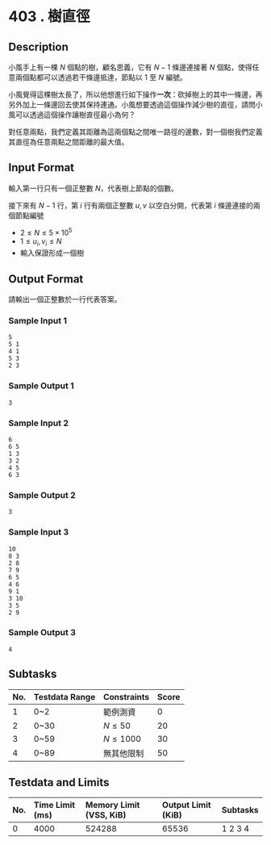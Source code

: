 # 403 . 樹直徑

## Description

小風手上有一棵 $N$ 個點的樹，顧名思義，它有 $N-1$ 條邊連接著 $N$ 個點，使得任意兩個點都可以透過若干條邊抵達，節點以 $1$ 至 $N$ 編號。

小風覺得這棵樹太長了，所以他想進行如下操作**一次**：砍掉樹上的其中一條邊，再另外加上一條邊回去使其保持連通。小風想要透過這個操作減少樹的直徑，請問小風可以透過這個操作讓樹直徑最小為何？

對任意兩點，我們定義其距離為這兩個點之間唯一路徑的邊數，對一個樹我們定義其直徑為任意兩點之間距離的最大值。

## Input Format

輸入第一行只有一個正整數 $N$，代表樹上節點的個數。

接下來有 $N-1$ 行，第 $i$ 行有兩個正整數 $u,v$ 以空白分開，代表第 $i$ 條邊連接的兩個節點編號

- $2\le N \le 5\times 10^5$
- $1 \leq u_i, v_i \leq N$
- 輸入保證形成一個樹

## Output Format

請輸出一個正整數於一行代表答案。

### Sample Input 1

```
5
5 1
4 1
5 3
2 3
```

### Sample Output 1

```
3
```



### Sample Input 2

```
6
6 5
1 3
3 2
4 5
6 3
```

### Sample Output 2

```
3
```

### Sample Input 3

```
10
8 3
2 8
7 9
6 5
4 6
9 1
3 10
3 5
2 9
```

### Sample Output 3

```
4
```

## Subtasks

| No.  | Testdata Range | Constraints | Score |
| :--- | :------------- | :---------- | :---- |
| 1    | 0~2            | 範例測資    | 0     |
| 2    | 0~30           | $N\le 50$   | 20    |
| 3    | 0~59           | $N\le 1000$ | 30    |
| 4    | 0~89           | 無其他限制  | 50    |

## Testdata and Limits
| No.  | Time Limit (ms) | Memory Limit (VSS, KiB) | Output Limit (KiB) | Subtasks |
| :--- | :-------------- | :---------------------- | :----------------- | :------- |
| 0    | 4000            | 524288                  | 65536              | 1 2 3 4  |